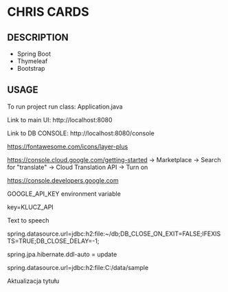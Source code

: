 CHRIS CARDS
===========


DESCRIPTION
-----------

- Spring Boot
- Thymeleaf
- Bootstrap
  

USAGE
-----

To run project run class: 
Application.java

Link to main UI:
http://localhost:8080

Link to DB CONSOLE:
http://localhost:8080/console

https://fontawesome.com/icons/layer-plus

https://console.cloud.google.com/getting-started -> Marketplace -> Search for "translate" -> Cloud Translation API -> Turn on

https://console.developers.google.com

GOOGLE_API_KEY environment variable

key=KLUCZ_API

Text to speech

spring.datasource.url=jdbc:h2:file:~/db;DB_CLOSE_ON_EXIT=FALSE;IFEXISTS=TRUE;DB_CLOSE_DELAY=-1;
 
spring.jpa.hibernate.ddl-auto = update

spring.datasource.url=jdbc:h2:file:C:/data/sample

Aktualizacja tytułu